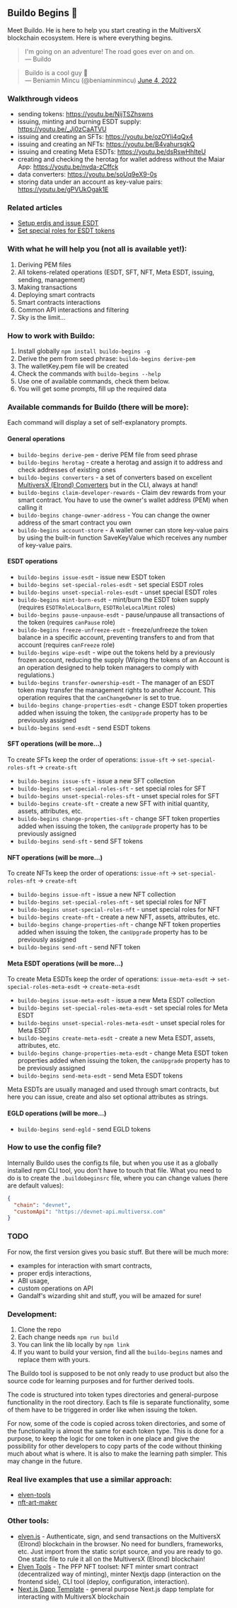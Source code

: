 ## Buildo Begins 👷

Meet Buildo. He is here to help you start creating in the MultiversX blockchain ecosystem. Here is where everything begins.

> I'm going on an adventure!
> The road goes ever on and on. \
&mdash; Buildo

> Buildo is a cool guy 👊 \
&mdash; Beniamin Mincu (@beniaminmincu) <a href="https://twitter.com/beniaminmincu/status/1532977949842059264?ref_src=twsrc%5Etfw">June 4, 2022</a></blockquote>

### Walkthrough videos

- sending tokens: https://youtu.be/NijTSZhswns
- issuing, minting and burning ESDT supply: https://youtu.be/_Jj0zCaATVU
- issuing and creating an SFTs: https://youtu.be/ozOYli4qQx4
- issuing and creating an NFTs: https://youtu.be/B4vahursgkQ
- issuing and creating Meta ESDTs: https://youtu.be/dsRswHhIteU
- creating and checking the herotag for wallet address without the Maiar App: https://youtu.be/nvda-zCffck
- data converters: https://youtu.be/soUq9eX9-0s
- storing data under an account as key-value pairs: https://youtu.be/gPVUkOgak1E

### Related articles

- [Setup erdjs and issue ESDT](https://elrond-dev-guild.gitbook.io/scrolls/erdjs/how-tos/setup-erdjs-and-issue-esdt-token)
- [Set special roles for ESDT tokens](https://elrond-dev-guild.gitbook.io/scrolls/erdjs/how-tos/set-special-roles-for-esdt-token)

### With what he will help you (not all is available yet!):

1. Deriving PEM files
2. All tokens-related operations (ESDT, SFT, NFT, Meta ESDT, issuing, sending, management)
2. Making transactions
3. Deploying smart contracts
4. Smart contracts interactions
5. Common API interactions and filtering
4. Sky is the limit...

### How to work with Buildo:

1. Install globally `npm install buildo-begins -g`
2. Derive the pem from seed phrase: `buildo-begins derive-pem`
3. The walletKey.pem file will be created
4. Check the commands with `buildo-begins --help`
5. Use one of available commands, check them below.
5. You will get some prompts, fill up the required data

### Available commands for Buildo (there will be more):

Each command will display a set of self-explanatory prompts.

#### General operations

- `buildo-begins derive-pem` - derive PEM file from seed phrase
- `buildo-begins herotag` - create a herotag and assign it to address and check addresses of existing ones
- `buildo-begins converters` - a set of converters based on excellent [MultiversX (Elrond) Converters](http://207.244.241.38/elrond-converters/) but in the CLI, always at hand!
- `buildo-begins claim-developer-rewards` - Claim dev rewards from your smart contract. You have to use the owner's wallet address (PEM) when calling it
- `buildo-begins change-owner-address` - You can change the owner address of the smart contract you own
- `buildo-begins account-store` - A wallet owner can store key-value pairs by using the built-in function SaveKeyValue which receives any number of key-value pairs.

#### ESDT operations

- `buildo-begins issue-esdt` - issue new ESDT token
- `buildo-begins set-special-roles-esdt` - set special ESDT roles
- `buildo-begins unset-special-roles-esdt` - unset special ESDT roles
- `buildo-begins mint-burn-esdt` - mint/burn the ESDT token supply (requires `ESDTRoleLocalBurn`, `ESDTRoleLocalMint` roles)
- `buildo-begins pause-unpause-esdt` - pause/unpause all transactions of the token (requires `canPause` role)
- `buildo-begins freeze-unfreeze-esdt` - freeze/unfreeze the token balance in a specific account, preventing transfers to and from that account (requires `canFreeze` role)
- `buildo-begins wipe-esdt` - wipe out the tokens held by a previously frozen account, reducing the supply (Wiping the tokens of an Account is an operation designed to help token managers to comply with regulations.)
- `buildo-begins transfer-ownership-esdt` - The manager of an ESDT token may transfer the management rights to another Account. This operation requires that the `canChangeOwner` is set to true.
- `buildo-begins change-properties-esdt` - change ESDT token properties added when issuing the token, the `canUpgrade` property has to be previously assigned
- `buildo-begins send-esdt` - send ESDT tokens

#### SFT operations (will be more...)

To create SFTs keep the order of operations: `issue-sft` -> `set-special-roles-sft` -> `create-sft`

- `buildo-begins issue-sft` - issue a new SFT collection
- `buildo-begins set-special-roles-sft` - set special roles for SFT
- `buildo-begins unset-special-roles-sft` - unset special roles for SFT
- `buildo-begins create-sft` - create a new SFT with initial quantity, assets, attributes, etc.
- `buildo-begins change-properties-sft` - change SFT token properties added when issuing the token, the `canUpgrade` property has to be previously assigned
- `buildo-begins send-sft` - send SFT tokens

#### NFT operations (will be more...)

To create NFTs keep the order of operations: `issue-nft` -> `set-special-roles-nft` -> `create-nft`

- `buildo-begins issue-nft` - issue a new NFT collection
- `buildo-begins set-special-roles-nft` - set special roles for NFT
- `buildo-begins unset-special-roles-nft` - unset special roles for NFT
- `buildo-begins create-nft` - create a new NFT, assets, attributes, etc.
- `buildo-begins change-properties-nft` - change NFT token properties added when issuing the token, the `canUpgrade` property has to be previously assigned
- `buildo-begins send-nft` - send NFT token

#### Meta ESDT operations (will be more...)

To create Meta ESDTs keep the order of operations: `issue-meta-esdt` -> `set-special-roles-meta-esdt` -> `create-meta-esdt`

- `buildo-begins issue-meta-esdt` - issue a new Meta ESDT collection
- `buildo-begins set-special-roles-meta-esdt` - set special roles for Meta ESDT
- `buildo-begins unset-special-roles-meta-esdt` - unset special roles for Meta ESDT
- `buildo-begins create-meta-esdt` - create a new Meta ESDT, assets, attributes, etc.
- `buildo-begins change-properties-meta-esdt` - change Meta ESDT token properties added when issuing the token, the `canUpgrade` property has to be previously assigned
- `buildo-begins send-meta-esdt` - send Meta ESDT tokens

Meta ESDTs are usually managed and used through smart contracts, but here you can issue, create and also set optional attributes as strings.

#### EGLD operations (will be more...)

- `buildo-begins send-egld` - send EGLD tokens

### How to use the config file?

Internally Buildo uses the config.ts file, but when you use it as a globally installed npm CLI tool, you don't have to touch that file. What you need to do is to create the `.buildobeginsrc` file, where you can change values (here are default values):

```json
{
  "chain": "devnet",
  "customApi": "https://devnet-api.multiversx.com"
}
```

### TODO

For now, the first version gives you basic stuff. But there will be much more:

- examples for interaction with smart contracts,
- proper erdjs interactions,
- ABI usage,
- custom operations on API
- Gandalf's wizarding shit and stuff, you will be amazed for sure!

### Development:

1. Clone the repo
2. Each change needs `npm run build`
3. You can link the lib locally by `npm link`
4. If you want to build your version, find all the `buildo-begins` names and replace them with yours.

The Buildo tool is supposed to be not only ready to use product but also the source code for learning purposes and for further derived tools.

The code is structured into token types directories and general-purpose functionality in the root directory. Each ts file is separate functionality, some of them have to be triggered in order like when issuing the token.

For now, some of the code is copied across token directories, and some of the functionality is almost the same for each token type. This is done for a purpose, to keep the logic for one token in one place and give the possibility for other developers to copy parts of the code without thinking much about what is where. It is also to make the learning path simpler. This may change in the future.

### Real live examples that use a similar approach: 

- [elven-tools](https://github.com/juliancwirko/elven-tools-cli)
- [nft-art-maker](https://github.com/juliancwirko/nft-art-maker)

### Other tools:

- [elven.js](https://www.elvenjs.com) - Authenticate, sign, and send transactions on the MultiversX (Elrond) blockchain in the browser. No need for bundlers, frameworks, etc. Just import from the static script source, and you are ready to go. One static file to rule it all on the MultiversX (Elrond) blockchain!
- [Elven Tools](https://www.elven.tools) - The PFP NFT toolset: NFT minter smart contract (decentralized way of minting), minter Nextjs dapp (interaction on the frontend side), CLI tool (deploy, configuration, interaction).
- [Next.js Dapp Template](https://github.com/xdevguild/nextjs-dapp-template) - general purpose Next.js dapp template for interacting with MultiversX blockchain
